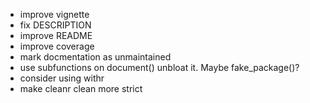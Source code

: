 - improve vignette
- fix DESCRIPTION 
- improve README
- improve coverage
- mark docmentation as unmaintained
- use subfunctions on document() unbloat it. Maybe fake_package()?
- consider using withr
- make cleanr clean more strict

